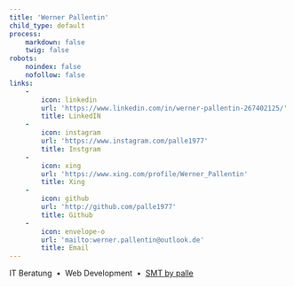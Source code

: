 ```yaml
---
title: 'Werner Pallentin'
child_type: default
process:
    markdown: false
    twig: false
robots:
    noindex: false
    nofollow: false
links:
    -
        icon: linkedin
        url: 'https://www.linkedin.com/in/werner-pallentin-267402125/'
        title: LinkedIN
    -
        icon: instagram
        url: 'https://www.instagram.com/palle1977'
        title: Instgram
    -
        icon: xing
        url: 'https://www.xing.com/profile/Werner_Pallentin'
        title: Xing
    -
        icon: github
        url: 'http://github.com/palle1977'
        title: Github
    -
        icon: envelope-o
        url: 'mailto:werner.pallentin@outlook.de'
        title: Email
---
```


IT Beratung &nbsp;&bull;&nbsp; Web Development &nbsp;&bull;&nbsp; <a href="https://smt.palle.dev" target="_bank">SMT by palle</a>
